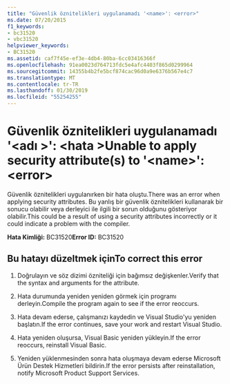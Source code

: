 ```yaml
---
title: "Güvenlik öznitelikleri uygulanamadı '<name>': <error>"
ms.date: 07/20/2015
f1_keywords:
- bc31520
- vbc31520
helpviewer_keywords:
- BC31520
ms.assetid: caf7f45e-ef3e-4db4-80ba-6cc03416366f
ms.openlocfilehash: 91ea0023d764713fdc5e4afc4403f865d0299964
ms.sourcegitcommit: 14355b4b2fe5bcf874cac96d0a9e6376b567e4c7
ms.translationtype: MT
ms.contentlocale: tr-TR
ms.lasthandoff: 01/30/2019
ms.locfileid: "55254255"
---
```

# <a name="unable-to-apply-security-attributes-to-name-error"></a><span data-ttu-id="a0268-102">Güvenlik öznitelikleri uygulanamadı '\<adı >': \<hata ></span><span class="sxs-lookup"><span data-stu-id="a0268-102">Unable to apply security attribute(s) to '\<name>': \<error></span></span>
<span data-ttu-id="a0268-103">Güvenlik öznitelikleri uygulanırken bir hata oluştu.</span><span class="sxs-lookup"><span data-stu-id="a0268-103">There was an error when applying security attributes.</span></span> <span data-ttu-id="a0268-104">Bu yanlış bir güvenlik öznitelikleri kullanarak bir sonucu olabilir veya derleyici ile ilgili bir sorun olduğunu gösteriyor olabilir.</span><span class="sxs-lookup"><span data-stu-id="a0268-104">This could be a result of using a security attributes incorrectly or it could indicate a problem with the compiler.</span></span>  
  
 <span data-ttu-id="a0268-105">**Hata Kimliği:** BC31520</span><span class="sxs-lookup"><span data-stu-id="a0268-105">**Error ID:** BC31520</span></span>  
  
## <a name="to-correct-this-error"></a><span data-ttu-id="a0268-106">Bu hatayı düzeltmek için</span><span class="sxs-lookup"><span data-stu-id="a0268-106">To correct this error</span></span>  
  
1.  <span data-ttu-id="a0268-107">Doğrulayın ve söz dizimi özniteliği için bağımsız değişkenler.</span><span class="sxs-lookup"><span data-stu-id="a0268-107">Verify that the syntax and arguments for the attribute.</span></span>  
  
2.  <span data-ttu-id="a0268-108">Hata durumunda yeniden yeniden görmek için programı derleyin.</span><span class="sxs-lookup"><span data-stu-id="a0268-108">Compile the program again to see if the error reoccurs.</span></span>  
  
3.  <span data-ttu-id="a0268-109">Hata devam ederse, çalışmanızı kaydedin ve Visual Studio'yu yeniden başlatın.</span><span class="sxs-lookup"><span data-stu-id="a0268-109">If the error continues, save your work and restart Visual Studio.</span></span>  
  
4.  <span data-ttu-id="a0268-110">Hata yeniden oluşursa, Visual Basic yeniden yükleyin.</span><span class="sxs-lookup"><span data-stu-id="a0268-110">If the error reoccurs, reinstall Visual Basic.</span></span>  
  
5.  <span data-ttu-id="a0268-111">Yeniden yüklenmesinden sonra hata oluşmaya devam ederse Microsoft Ürün Destek Hizmetleri bildirin.</span><span class="sxs-lookup"><span data-stu-id="a0268-111">If the error persists after reinstallation, notify Microsoft Product Support Services.</span></span>  
  

